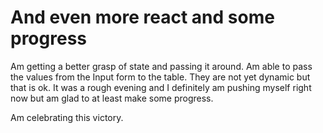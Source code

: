 

# And even more react and some progress

Am getting a better grasp of state and passing it around. Am able to pass the values from the  Input form to the table. 
They are not yet dynamic but that is ok. It was a rough evening and I definitely am pushing myself right now but am glad to at least make some progress.

Am celebrating this victory. 